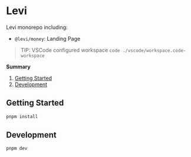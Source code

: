 # Levi

Levi monorepo including:

* `@levi/money`: Landing Page

> TIP: VSCode configured workspace `code ./vscode/workspace.code-workspace`

**Summary**

1. [Getting Started](#getting-started)
2. [Development](#development)

## Getting Started

```bash
pnpm install
```

## Development

```bash
pnpm dev
```
